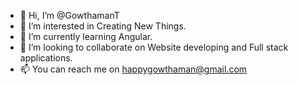 - 👋 Hi, I’m @GowthamanT
- 👀 I’m interested in Creating New Things.
- 🌱 I’m currently learning Angular.
- 💞️ I’m looking to collaborate on Website developing and Full stack applications.
- 📫 You can reach me on happygowthaman@gmail.com

<!---
GowthamanT/GowthamanT is a ✨ special ✨ repository because its `README.md` (this file) appears on your GitHub profile.
You can click the Preview link to take a look at your changes.
--->
